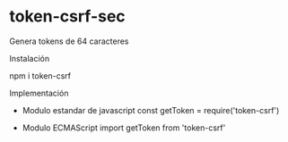 # token-csrf-sec
Genera tokens de 64 caracteres

Instalación

npm i token-csrf

Implementación

- Modulo estandar de javascript
const getToken = require('token-csrf')

- Modulo ECMAScript
import getToken from 'token-csrf'




